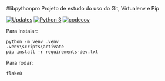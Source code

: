 #libpythonpro
Projeto de estudo do uso do Git, Virtualenv e Pip

[![Updates](https://pyup.io/repos/github/rafarios20/libpythonpro/shield.svg)](https://pyup.io/repos/github/rafarios20/libpythonpro/)
[![Python 3](https://pyup.io/repos/github/rafarios20/libpythonpro/python-3-shield.svg)](https://pyup.io/repos/github/rafarios20/libpythonpro/)
[![codecov](https://codecov.io/gh/rafarios20/libpythonpro/branch/master/graph/badge.svg?token=JLR8Y8FKDK)](https://codecov.io/gh/rafarios20/libpythonpro)

Para instalar:
```console
python -m venv .venv
.venv\scripts\activate
pip install -r requirements-dev.txt
```

Para rodar:
```console
flake8

```